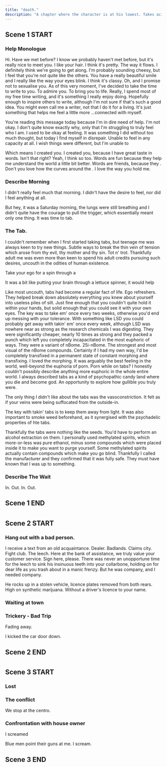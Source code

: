 ```yaml
---
title: "death."
description: "A chapter where the character is at his lowest. Takes acid. Freak trip. Hospitalised."
---
```


## Scene 1 START

### Help Monologue

Hi. Have we met before? I know we probably haven't met before, but it's really nice to meet you. I like your hair. I think it's pretty. The way it flows. I definitely think we're going to get along. I'm probably sounding cheesy, but I feel that you're not quite like the others. You have a really beautiful smile and I really like the way your eyes blink. I think it's classy. Oh, and I promise not to sexualise you. As of this very moment, I've decided to take the time to write to you. To admire you. To bring you to life. Really, I spend most of my free time writing, and it's something I really enjoy doing. Hopefully enough to inspire others to write, although I'm not sure if that's such a good idea. You might even call me a writer, not that I do it for a living. It's just something that helps me feel a little more ...connected with myself.

You're reading this message today because I'm in dire need of help. I'm not okay. I don't quite know exactly why, only that I'm struggling to truly feel who I am. I used to be okay at feeling. It was something I did without too much thought, but today I find myself in disrepair. Unable to feel in any capacity at all. I wish things were different, but I'm unable to

Which means I created you. I created you, because I have great taste in words. Isn't that right? Yeah, I think so too. Words are fun because they help me understand the world a little bit better. Words are friends, because they . Don't you love how the curves around the . I love the way you hold me.

### Describe Morning

I didn't really feel much that morning. I didn't have the desire to feel, nor did I feel anything at all.




But hey, it was a Saturday morning, the lungs were still breathing and I didn't quite have the courage to pull the trigger,  which essentially meant only one thing. It was time to tab.

### The Tab.

I couldn't remember when I first started taking tabs, but teenage me was always keen to try new things. Subtle ways to break the thin vein of tension which arose from thy evil, thy mother and thy sin. Tot n' trot. Thankfully adult me was even more than keen to spend his adult credits pursuing such desires, uncouth in the odities of human existence.

Take your ego for a spin through a

It was a bit like putting your brain through a lettuce spinner, it would help

Like most uncouth, tabs had become a regular fact of life. Ego refreshers. They helped break down absolutely everything you knew about yourself into useless piles of silt. Just fine enough that you couldn't quite hold it within your hands, but solid enough that you could see it with your own eyes. The key was to take em' once every two weeks, otherwise you'd end up messing with your tolerance. With something like LSD you could probably get away with takin' em' once every week, although LSD was nowhere near as strong as the research chemicals I was digesting. They were significantly cheaper, nearly 10 times as strong and they packed a punch which left you completely incapacitated in the most euphoric of ways. They were a variant of nBome. 25i-nBome. The strongest and most visual of the nBome compounds. Certainly if I had my own way, I'd be completely transfixed in a permanent state of constant morphing and transfixing. I loved the morphing. It was arguably the best feeling in the world, well-beyond the euphoria of porn. Porn while on tabs? I honestly couldn't possibly describe anything more euphoric in the whole entire world. I always described tabs as a kind of psychopathic candy land where you die and become god. An opportunity to explore how gullible you truly were.

The only thing I didn't like about the tabs was the vasoconstriction. It felt as if your veins were being suffocated from the outside-in.

The key with takin' tabs is to keep them away from light. It was also important to smoke weed beforehand, as it synergised with the psychadelic properties of hte tabs.

Thankfully the tabs were nothing like the seeds. You'd have to perform an alcohol extraction on them. I personally used methylated spirits, which more-or-less was pure ethanol, minus some compounds which were placed inside it to make you want to purge yourself. Some methylated spirits actually contain compounds which make you go blind. Thankfully I called the manufacturer and they confirmed that it was fully safe. They must have known that I was up to something.

### Describe The Wait



In. Out. In. Out.


## Scene 1 END

#

## Scene 2 START



### Hang out with a bad person.

I receive a text from an old acquaintance. Dealer. Badlands. Claims city. Fight club. The leech. Here at the bank of assistance, we truly value your customer service. Sign here, please. There was never an unopportune time for the leech to sink his insinuous teeth into your collarbone, holding on for dear life as you trash about in a manic frenzy. But he was company, and I needed company.

He rocks up in a stolen vehicle, licence plates removed from both rears. High on synthetic marijuana. Without a driver's licence to your name.


### Waiting at town



### Trickery - Bad Trip

Fading away.

I kicked the car door down.

## Scene 2 END

#

## Scene 3 START

### Lost



### The conflict

We stop at the centro.


### Confrontation with house owner

I screamed

Blue men point their guns at me. I scream.


## Scene 3 END


